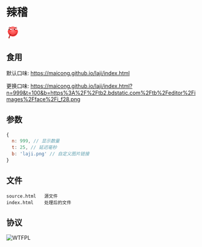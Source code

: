 # 辣稽

![辣稽](laji.png)

## 食用

默认口味: https://maicong.github.io/laji/index.html

更换口味: https://maicong.github.io/laji/index.html?n=999&t=100&b=https%3A%2F%2Ftb2.bdstatic.com%2Ftb%2Feditor%2Fimages%2Fface%2Fi_f28.png

## 参数

```javascript
{
  n: 999, // 显示数量
  t: 25, // 延迟毫秒
  b: 'laji.png' // 自定义图片链接
}
```

## 文件

```text
source.html   源文件
index.html    处理后的文件
```

## 协议

![WTFPL](http://www.wtfpl.net/wp-content/uploads/2012/12/wtfpl-badge-1.png)

